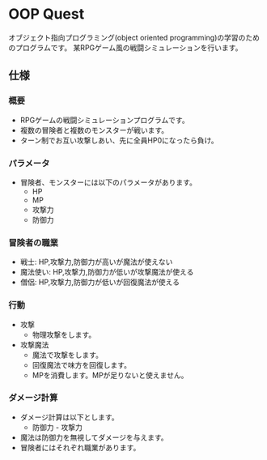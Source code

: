 # OOP Quest

オブジェクト指向プログラミング(object oriented programming)の学習のためのプログラムです。
某RPGゲーム風の戦闘シミュレーションを行います。

## 仕様

### 概要

- RPGゲームの戦闘シミュレーションプログラムです。
- 複数の冒険者と複数のモンスターが戦います。
- ターン制でお互い攻撃しあい、先に全員HP0になったら負け。

### パラメータ

- 冒険者、モンスターには以下のパラメータがあります。
  - HP
  - MP
  - 攻撃力
  - 防御力

### 冒険者の職業

- 戦士: HP,攻撃力,防御力が高いが魔法が使えない
- 魔法使い: HP,攻撃力,防御力が低いが攻撃魔法が使える
- 僧侶: HP,攻撃力,防御力が低いが回復魔法が使える

### 行動

- 攻撃
  - 物理攻撃をします。
- 攻撃魔法
  - 魔法で攻撃をします。
  - 回復魔法で味方を回復します。
  - MPを消費します。MPが足りないと使えません。

### ダメージ計算

- ダメージ計算は以下とします。
  - 防御力 - 攻撃力
- 魔法は防御力を無視してダメージを与えます。
- 冒険者にはそれぞれ職業があります。
